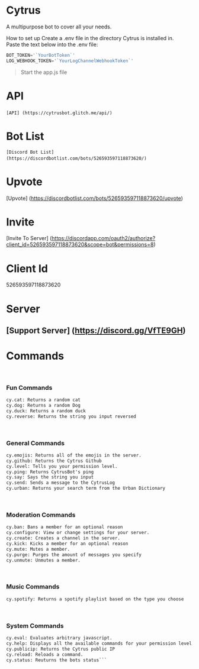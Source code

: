 # Cytrus
A multipurpose bot to cover all your needs.

How to set up
Create a .env file in the directory Cytrus is installed in.  
Paste the text below into the .env file:  
```js
BOT_TOKEN='`YourBotToken`'  
LOG_WEBHOOK_TOKEN='`YourLogChannelWebhookToken`'  
```
> Start the app.js file  

# API
`
[API] (https://cytrusbot.glitch.me/api/)
`
​
# Bot List
`
[Discord Bot List] (https://discordbotlist.com/bots/526593597118873620/)
`
​
# Upvote
[Upvote] (https://discordbotlist.com/bots/526593597118873620/upvote)
​
# Invite
[Invite To Server] (https://discordapp.com/oauth2/authorize?client_id=526593597118873620&scope=bot&permissions=8)
​
# Client Id
526593597118873620
​
# Server
[Support Server] (https://discord.gg/VfTE9GH)
---
# Commands
​
### Fun Commands
```markdown
cy.cat: Returns a random cat
cy.dog: Returns a random Dog
cy.duck: Returns a random duck
cy.reverse: Returns the string you input reversed
```
​
### General Commands
```markdown
cy.emojis: Returns all of the emojis in the server.
cy.github: Returns the Cytrus Github
cy.level: Tells you your permission level.
cy.ping: Returns CytrusBot's ping
cy.say: Says the string you input
cy.send: Sends a message to the CytrusLog
cy.urban: Returns your search term from the Urban Dictionary
```
​
### Moderation Commands
```markdown
cy.ban: Bans a member for an optional reason
cy.configure: View or change settings for your server.
cy.create: Creates a channel in the server.
cy.kick: Kicks a member for an optional reason
cy.mute: Mutes a member.
cy.purge: Purges the amount of messages you specify
cy.unmute: Unmutes a member.
```
​
### Music Commands
```markdown
cy.spotify: Returns a spotify playlist based on the type you choose
```
​
### System Commands
```markdown
cy.eval: Evaluates arbitrary javascript.
cy.help: Displays all the available commands for your permission level.
cy.publicip: Returns the Cytrus public IP
cy.reload: Reloads a command.
cy.status: Reuturns the bots status```
